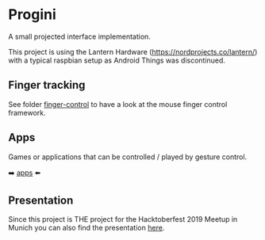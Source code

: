 # Progini

A small projected interface implementation.

This project is using the Lantern Hardware (https://nordprojects.co/lantern/) with a typical raspbian setup as Android Things was discontinued.

## Finger tracking

See folder [finger-control](https://github.com/TobiasSchaffner/progini/tree/master/finger-control) to have a look at the mouse finger control framework.

## Apps

Games or applications that can be controlled / played by gesture control.

:arrow_right: [apps](https://github.com/TobiasSchaffner/progini/tree/master/apps) :arrow_left:

## Presentation

Since this project is THE project for the Hacktoberfest 2019 Meetup in Munich you can also find the presentation [here](https://github.com/TobiasSchaffner/progini/tree/master/presentation/).
